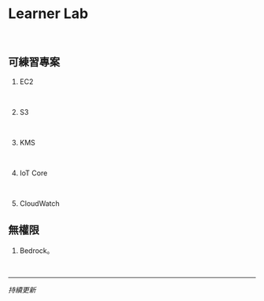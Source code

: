 # Learner Lab

<br>

## 可練習專案

1. EC2

<br>

2. S3

<br>

3. KMS

<br>

4. IoT Core

<br>

5. CloudWatch

## 無權限

1. Bedrock。

<br>

___

_持續更新_